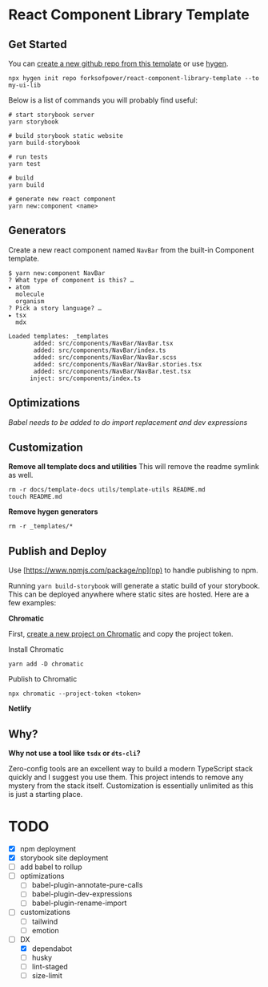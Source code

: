 # React Component Library Template

## Get Started

You can [create a new github repo from this template](https://docs.github.com/en/repositories/creating-and-managing-repositories/creating-a-repository-from-a-template) or use [hygen](https://www.hygen.io/).

```shell
npx hygen init repo forksofpower/react-component-library-template --to my-ui-lib
```

Below is a list of commands you will probably find useful:

```shell
# start storybook server
yarn storybook

# build storybook static website
yarn build-storybook

# run tests
yarn test

# build
yarn build

# generate new react component
yarn new:component <name>
```

## Generators

Create a new react component named `NavBar` from the built-in Component template.

```
$ yarn new:component NavBar
? What type of component is this? …
▸ atom
  molecule
  organism
? Pick a story language? …
▸ tsx
  mdx

Loaded templates: _templates
       added: src/components/NavBar/NavBar.tsx
       added: src/components/NavBar/index.ts
       added: src/components/NavBar/NavBar.scss
       added: src/components/NavBar/NavBar.stories.tsx
       added: src/components/NavBar/NavBar.test.tsx
      inject: src/components/index.ts
```

## Optimizations

_Babel needs to be added to do import replacement and dev expressions_

<!--
This package comes with some optimizations to improve the developer experience.

After your code is compiled with TypeScript, it is then processed with a few babel plugins:

- [babel-plugin-dev-expression](https://github.com/4Catalyzer/babel-plugin-dev-expression): A mirror of Facebook's dev-expression Babel plugin. It reduces or eliminates development checks from production code.
- [babel-plugin-rename-import](https://github.com/laat/babel-plugin-transform-rename-import): Used to rewrite any `lodash` imports. -->

## Customization

**Remove all template docs and utilities**
This will remove the readme symlink as well.

```
rm -r docs/template-docs utils/template-utils README.md
touch README.md
```

**Remove hygen generators**

```
rm -r _templates/*
```

## Publish and Deploy

Use [https://www.npmjs.com/package/np](np) to handle publishing to npm.

Running `yarn build-storybook` will generate a static build of your storybook. This can be deployed anywhere where static sites are hosted. Here are a few examples:

**Chromatic**

First, [create a new project on Chromatic](https://www.chromatic.com/start) and copy the project token.

Install Chromatic

```
yarn add -D chromatic
```

Publish to Chromatic

```
npx chromatic --project-token <token>
```

**Netlify**

## Why?

**Why not use a tool like `tsdx` or `dts-cli`?**

Zero-config tools are an excellent way to build a modern TypeScript stack quickly and I suggest you use them. This project intends to remove any mystery from the stack itself. Customization is essentially unlimited as this is just a starting place.

# TODO

- [x] npm deployment
- [x] storybook site deployment
- [ ] add babel to rollup
- [ ] optimizations
  - [ ] babel-plugin-annotate-pure-calls
  - [ ] babel-plugin-dev-expressions
  - [ ] babel-plugin-rename-import
- [ ] customizations
  - [ ] tailwind
  - [ ] emotion
- [ ] DX
  - [x] dependabot
  - [ ] husky
  - [ ] lint-staged
  - [ ] size-limit
